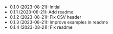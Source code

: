 * 0.1.0 (2023-08-21): Initial
* 0.1.1 (2023-08-21): Add readme
* 0.1.2 (2023-08-21): Fix CSV header
* 0.1.3 (2023-08-21): Improve examples in readme
* 0.1.4 (2023-08-21): Fix readme

